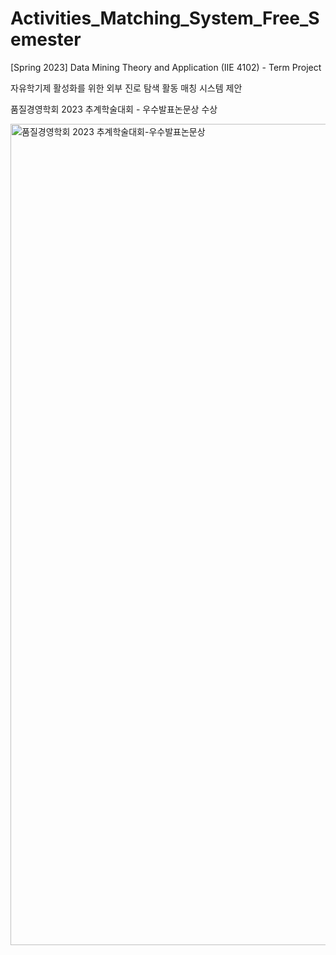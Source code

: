 # Activities_Matching_System_Free_Semester

[Spring 2023] Data Mining Theory and Application (IIE 4102) - Term Project

자유학기제 활성화를 위한 외부 진로 탐색 활동 매칭 시스템 제안

품질경영학회 2023 추계학술대회 - 우수발표논문상 수상

<img width="1314" alt="품질경영학회 2023 추계학술대회-우수발표논문상" src="https://github.com/SEJEONGKANG/Interests-and-Career/assets/108215180/e2620e59-a4a0-4d94-a387-d6a0d825e5b8">
